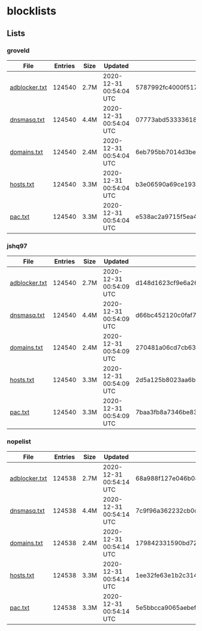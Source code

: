 # blocklists

## Lists

### groveld

|File|Entries|Size|Updated|Hash|
|-|-|-|-|-|
|[adblocker.txt](https://raw.githubusercontent.com/groveld/blocklists/lists/groveld/adblocker.txt)|124540|2.7M|2020-12-31 00:54:04 UTC|5787992fc4000f517207bc991a8459840ab3a5d8|
|[dnsmasq.txt](https://raw.githubusercontent.com/groveld/blocklists/lists/groveld/dnsmasq.txt)|124540|4.4M|2020-12-31 00:54:04 UTC|07773abd533336189c1548203b15941a885fe395|
|[domains.txt](https://raw.githubusercontent.com/groveld/blocklists/lists/groveld/domains.txt)|124540|2.4M|2020-12-31 00:54:04 UTC|6eb795bb7014d3be78c6ba55a095161cadc1362d|
|[hosts.txt](https://raw.githubusercontent.com/groveld/blocklists/lists/groveld/hosts.txt)|124540|3.3M|2020-12-31 00:54:04 UTC|b3e06590a69ce19365df4802dd9b593a380f831e|
|[pac.txt](https://raw.githubusercontent.com/groveld/blocklists/lists/groveld/pac.txt)|124540|3.3M|2020-12-31 00:54:04 UTC|e538ac2a9715f5ea4b8c7c44e4a8d2959d517ed1|

### jshq97

|File|Entries|Size|Updated|Hash|
|-|-|-|-|-|
|[adblocker.txt](https://raw.githubusercontent.com/groveld/blocklists/lists/jshq97/adblocker.txt)|124540|2.7M|2020-12-31 00:54:09 UTC|d148d1623cf9e6a267b3687a7d358bb48a16a87c|
|[dnsmasq.txt](https://raw.githubusercontent.com/groveld/blocklists/lists/jshq97/dnsmasq.txt)|124540|4.4M|2020-12-31 00:54:09 UTC|d66bc452120c0faf7e8888793b1a208f081fab56|
|[domains.txt](https://raw.githubusercontent.com/groveld/blocklists/lists/jshq97/domains.txt)|124540|2.4M|2020-12-31 00:54:09 UTC|270481a06cd7cb637af3407872a825e3c23366a4|
|[hosts.txt](https://raw.githubusercontent.com/groveld/blocklists/lists/jshq97/hosts.txt)|124540|3.3M|2020-12-31 00:54:09 UTC|2d5a125b8023aa6bd6b7f61c66636eb4fb435db4|
|[pac.txt](https://raw.githubusercontent.com/groveld/blocklists/lists/jshq97/pac.txt)|124540|3.3M|2020-12-31 00:54:09 UTC|7baa3fb8a7346be83c6f4deb3165265d92a2ca17|

### nopelist

|File|Entries|Size|Updated|Hash|
|-|-|-|-|-|
|[adblocker.txt](https://raw.githubusercontent.com/groveld/blocklists/lists/nopelist/adblocker.txt)|124538|2.7M|2020-12-31 00:54:14 UTC|68a988f127e046b08a50011cc5d748bc1996681f|
|[dnsmasq.txt](https://raw.githubusercontent.com/groveld/blocklists/lists/nopelist/dnsmasq.txt)|124538|4.4M|2020-12-31 00:54:14 UTC|7c9f96a362232cb0de170135563621c7d0f478de|
|[domains.txt](https://raw.githubusercontent.com/groveld/blocklists/lists/nopelist/domains.txt)|124538|2.4M|2020-12-31 00:54:14 UTC|179842331590bd72d34e9e0b776bf4d3367d6c85|
|[hosts.txt](https://raw.githubusercontent.com/groveld/blocklists/lists/nopelist/hosts.txt)|124538|3.3M|2020-12-31 00:54:14 UTC|1ee32fe63e1b2c314a0ed9f7670575f7ee387edc|
|[pac.txt](https://raw.githubusercontent.com/groveld/blocklists/lists/nopelist/pac.txt)|124538|3.3M|2020-12-31 00:54:14 UTC|5e5bbcca9065aebefebff4c77b3402542f2364db|
